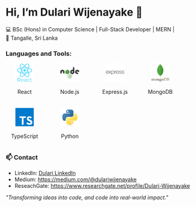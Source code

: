 # Hi, I’m Dulari Wijenayake 👋
💻 BSc (Hons) in Computer Science | Full-Stack Developer | MERN |  
📍 Tangalle, Sri Lanka

<h3 align="left">Languages and Tools:</h3>

<div style="display: flex; flex-wrap: wrap; gap: 20px;">

  <div style="text-align: center; width: 100px;">
    <img src="https://raw.githubusercontent.com/devicons/devicon/master/icons/react/react-original-wordmark.svg" alt="React" width="50" height="50"/>
    <p>React</p>
  </div>

  <div style="text-align: center; width: 100px;">
    <img src="https://raw.githubusercontent.com/devicons/devicon/master/icons/nodejs/nodejs-original-wordmark.svg" alt="Node.js" width="50" height="50"/>
    <p>Node.js</p>
  </div>

  <div style="text-align: center; width: 100px;">
    <img src="https://raw.githubusercontent.com/devicons/devicon/master/icons/express/express-original-wordmark.svg" alt="Express.js" width="50" height="50"/>
    <p>Express.js</p>
  </div>

  <div style="text-align: center; width: 100px;">
    <img src="https://raw.githubusercontent.com/devicons/devicon/master/icons/mongodb/mongodb-original-wordmark.svg" alt="MongoDB" width="50" height="50"/>
    <p>MongoDB</p>
  </div>

  <div style="text-align: center; width: 100px;">
    <img src="https://raw.githubusercontent.com/devicons/devicon/master/icons/typescript/typescript-original.svg" alt="TypeScript" width="50" height="50"/>
    <p>TypeScript</p>
  </div>

  <div style="text-align: center; width: 100px;">
    <img src="https://raw.githubusercontent.com/devicons/devicon/master/icons/python/python-original.svg" alt="Python" width="50" height="50"/>
    <p>Python</p>
  </div>

</div>

### 📫 Contact
- LinkedIn: [Dulari LinkedIn](https://www.linkedin.com/in/dulariwijenayake)
- Medium: https://medium.com/@dulariwijenayake
- ReseachGate: https://www.researchgate.net/profile/Dulari-Wijenayake

*"Transforming ideas into code, and code into real-world impact."*
<!--
**Dulari99wijenayake/Dulari99wijenayake** is a ✨ _special_ ✨ repository because its `README.md` (this file) appears on your GitHub profile.

Here are some ideas to get you started:

- 🔭 I’m currently working on ...
- 🌱 I’m currently learning ...
- 👯 I’m looking to collaborate on ...
- 🤔 I’m looking for help with ...
- 💬 Ask me about ...
- 📫 How to reach me: ...
- 😄 Pronouns: ...
- ⚡ Fun fact: ...
-->
